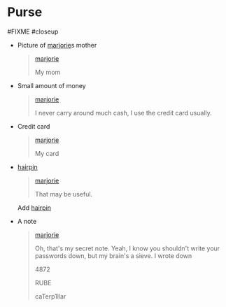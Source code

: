 # Purse

#FIXME #closeup 

- Picture of [marjorie](characters/marjorie.md)s mother

  > [marjorie](characters/marjorie.md)
  >
  > My mom

- Small amount of money

  > [marjorie](characters/marjorie.md)
  >
  > I never carry around much cash, I use the credit card usually.

- Credit card

  > [marjorie](characters/marjorie.md)
  >
  > My card

- [hairpin](items/hairpin.md)

  > [marjorie](characters/marjorie.md)
  >
  > That may be useful.

  Add [hairpin](items/hairpin.md)

- A note

  > [marjorie](characters/marjorie.md)
  >
  > Oh, that's my secret note. Yeah, I know you shouldn't write your passwords down, but my brain's a sieve. I wrote down
  >
  > 4872
  >
  > RUBE
  >
  > caTerp1llar